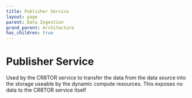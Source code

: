 ```yaml
---
title: Publisher Service
layout: page
parent: Data Ingestion 
grand_parent: Architecture
has_children: true
---
```


# Publisher Service
Used by the CR8TOR service to transfer the data from the data source into the storage useable by the dynamic compute resources. This exposes no data to the CR8TOR service itself